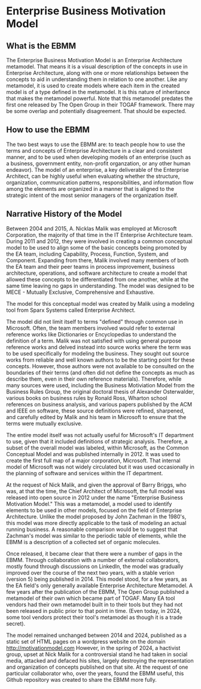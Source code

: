 # Enterprise Business Motivation Model
## What is the EBMM
The Enterprise Business Motivation Model is an Enterprise Architecture metamodel.  That means it is a visual description of the concepts in use in Enterprise Architecture, along with one or more relationships between the concepts to aid in understanding them in relation to one another.  Like any metamodel, it is used to create models where each item in the created model is of a type defined in the metamodel.  It is this nature of inheritance that makes the metamodel powerful.  Note that this metamodel predates the first one released by The Open Group in their TOGAF framework.  There may be some overlap and potentially disagreement.  That should be expected.

## How to use the EBMM
The two best ways to use the EBMM are: to teach people how to use the terms and concepts of Enterprise Architecture in a clear and consistent manner, and to be used when developing models of an enterprise (such as a business, government entity, non-profit organzation, or any other human endeavor).  The model of an enterprise, a key deliverable of the Enterprise Architect, can be highly useful when evaluating whether the structure, organization, communication patterns, responsibilities, and information flow among the elements are organized in a manner that is aligned to the strategic intent of the most senior managers of the organization itself. 

## Narrative History of the Model
Between 2004 and 2015, A. Nicklas Malik was employed at Microsoft Corporation, the majority of that time in the IT Enterprise Architecture team.  During 2011 and 2012, they were involved in creating a common conceptual model to be used to align some of the basic concepts being promoted by the EA team, including Capability, Process, Function, System, and Component.  Expanding from there, Malik involved many members of both the EA team and their peer teams in process improvement, business architecture, operations, and software architecture to create a model that allowed these concepts to be differentiated from one another, while at the same time leaving no gaps in understanding.  The model was designed to be MECE - Mutually Exclusive, Comprehensive and Exhaustive.  

The model for this conceptual model was created by Malik using a modeling tool from Sparx Systems called Enterprise Architect.  

The model did not limit itself to terms "defined" through common use in Microsoft.  Often, the team members involved would refer to external reference works like Dictionaries or Encyclopedias to understand the definition of a term.  Malik was not satisfied with using general purpose reference works and delved instead into source works where the term was to be used specifically for modeling the business.  They sought out source works from reliable and well known authors to be the starting point for these concepts.  However, those authors were not available to be consulted on the boundaries of their terms (and often did not define the concepts as much as describe them, even in their own reference materials).  Therefore, while many sources were used, including the Business Motiviation Model from the Business Rules Group, the original doctoral thesis of Alexander Osterwalder, various books on business rules by Ronald Ross, Wharton school references on business analysis, and various papers published by the ACM and IEEE on software, these source definitions were refined, sharpened, and carefully edited by Malik and his team in Microsoft to ensure that the terms were mutually exclusive. 

The entire model itself was not actually useful for Microsoft's IT department to use, given that it included definitions of strategic analysis.  Therefore, a subset of the overall model was labeled, within Microsoft, as the Common Conceptual Model and was published internally in 2012. It was used to create the first full map of a major corporation, Microsoft.  That internal model of Microsoft was not widely circulated but it was used occasionally in the planning of software and services within the IT department.

At the request of Nick Malik, and given the approval of Barry Briggs, who was, at that the time, the Chief Architect of Microsoft, the full model was released into open source in 2012 under the name "Enterprise Business Motivation Model."  This was a metamodel, a model used to identify elements to be used in other models, focused on the field of Enterprise Architecture.  Unlike the model proposed by John Zachman in the 1980's, this model was more directly applicable to the task of modeling an actual running business.  A reasonable comparison would be to suggest that Zachman's model was similar to the periodic table of elements, while the EBMM is a description of a collected set of organic molecules.  

Once released, it became clear that there were a number of gaps in the EBMM.  Through collaboration with a number of external collaborators, mostly found through discussions on LinkedIn, the model was gradually improved over the course of the next two years, with a stable verion (version 5) being published in 2014.  This model stood, for a few years, as the EA field's only generally available Enterprise Architecture Metamodel.  A few years after the publication of the EBMM, The Open Group published a metamodel of their own which became part of TOGAF.  Many EA tool vendors had their own metamodel built in to their tools but they had not been released in public prior to that point in time.  (Even today, in 2024, some tool vendors protect their tool's metamodel as though it is a trade secret).

The model remained unchanged between 2014 and 2024, published as a static set of HTML pages on a wordpress website on the domain http://motivationmodel.com 
However, in the spring of 2024, a hactivist group, upset at Nick Malik for a controversial stand he had taken in social media, attacked and defaced his sites, largely destroying the representation and organization of concepts published on that site.  At the request of one particular collaborator who, over the years, found the EBMM useful, this Github repository was created to share the EBMM more fully.  
